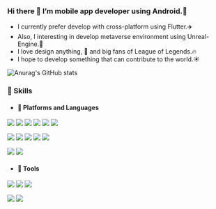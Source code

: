 ### Hi there 👋 I’m mobile app developer using Android.🐸
- I currently prefer develop with cross-platform using Flutter.✈️
- Also, I interesting in develop metaverse environment using Unreal-Engine.🚀
- I love design anything, 🎨 and big fans of League of Legends.🔥
- I hope to develop something that can contribute to the world.☀️
<!--
**kumangho/kumangho** is a ✨ _special_ ✨ repository because its `README.md` (this file) appears on your GitHub profile.

Here are some ideas to get you started:

- 🔭 I’m currently working on ...
- 🌱 I’m currently learning ...
- 👯 I’m looking to collaborate on ...
- 🤔 I’m looking for help with ...
- 💬 Ask me about ...
- 📫 How to reach me: ...
- 😄 Pronouns: ...
- ⚡ Fun fact: ...
-->
![Anurag's GitHub stats](https://github-readme-stats.vercel.app/api?username=kumangho&show_icons=true&theme=radical)


### 💪 Skills

- #### 🔧 Platforms and Languages
<p float="left">
<img src="https://img.shields.io/badge/Android-3DDC84?style=flat-square&logo=Android&logoColor=white"/>
<img src="https://img.shields.io/badge/Kotlin-7F52FF?style=flat-square&logo=Kotlin&logoColor=white"/>
<img src="https://img.shields.io/badge/Flutter-02569B?style=flat-square&logo=Flutter&logoColor=white"/>
<img src="https://img.shields.io/badge/Dart-0175C2?style=flat-square&logo=Dart&logoColor=white"/>
<img src="https://img.shields.io/badge/Firebase-FFCA28?style=flat-square&logo=firebase&logoColor=white"/>
<img src="https://img.shields.io/badge/SqLite-4479A1?style=flat-square&logo=sqlite&logoColor=white"/>
  </p>
<p float="left">
<img src="https://img.shields.io/badge/Php-777BB4?style=flat-square&logo=php&logoColor=white"/>
<img src="https://img.shields.io/badge/Html-E34F26?style=flat-square&logo=html5&logoColor=white"/>
<img src="https://img.shields.io/badge/Css-1572B6?style=flat-square&logo=css3&logoColor=white"/>
<img src="https://img.shields.io/badge/JavaScript-F7DF1E?style=flat-square&logo=javascript&logoColor=white"/>
<img src="https://img.shields.io/badge/MySql-4479A1?style=flat-square&logo=mysql&logoColor=white"/>
  </p>
<p float="left">
<img src="https://img.shields.io/badge/UnrealEngine-0E1128?style=flat-square&logo=Unrealengine&logoColor=white"/>
<img src="https://img.shields.io/badge/C++-00599C?style=flat-square&logo=Cplusplus&logoColor=white"/>
  </p>

- #### 🔨 Tools
<p float="left">
<img src="https://img.shields.io/badge/Vscode-007ACC?style=flat-square&logo=visualstudiocode&logoColor=white"/>
<img src="https://img.shields.io/badge/AndroidStudio-3DDC84?style=flat-square&logo=androidstudio&logoColor=white"/>
<img src="https://img.shields.io/badge/Git-F05032?style=flat-square&logo=Git&logoColor=white"/>
  </p>
<p float="left">
<img src="https://img.shields.io/badge/Figma-F24E1E?style=flat-square&logo=Figma&logoColor=white"/>
<img src="https://img.shields.io/badge/Illustrator-FF9A00?style=flat-square&logo=adobeillustrator&logoColor=white"/>
  </p>
